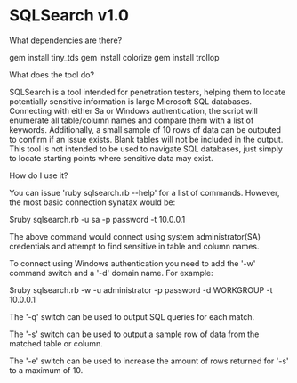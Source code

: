 # SQLSearch v1.0

What dependencies are there?

gem install tiny_tds
gem install colorize
gem install trollop

What does the tool do?

SQLSearch is a tool intended for penetration testers, helping them to locate potentially sensitive information is large Microsoft SQL databases. Connecting with either Sa or Windows authentication, the script will enumerate all table/column names and compare them with a list of keywords. Additionally, a small sample of 10 rows of data can be outputed to confirm if an issue exists. Blank tables will not be included in the output. This tool is not intended to be used to navigate SQL databases, just simply to locate starting points where sensitive data may exist.

How do I use it?

You can issue 'ruby sqlsearch.rb --help' for a list of commands. However, the most basic connection synatax would be:

$ruby sqlsearch.rb -u sa -p password -t 10.0.0.1

The above command would connect using system administrator(SA) credentials and attempt to find sensitive in table and column names.

To connect using Windows authentication you need to add the '-w' command switch and a '-d' domain name. For example:

$ruby sqlsearch.rb -w -u administrator -p password -d WORKGROUP -t 10.0.0.1

The '-q' switch can be used to output SQL queries for each match.

The '-s' switch can be used to output a sample row of data from the matched table or column.

The '-e' switch can be used to increase the amount of rows returned for '-s' to a maximum of 10. 



